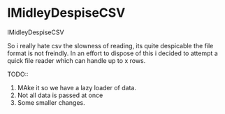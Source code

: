 # IMidleyDespiseCSV
IMidleyDespiseCSV

So i really hate csv the slowness of reading, its quite despicable the file format is not freindly. In an effort to dispose of this i decided to attempt a quick file reader which can handle up to x rows.

TODO::
1. MAke it so we have a lazy loader of data.
2. Not all data is passed at once
3. Some smaller changes.
